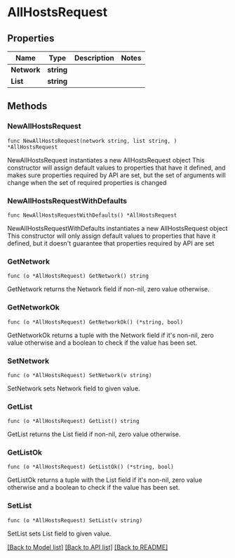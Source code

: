 # AllHostsRequest

## Properties

Name | Type | Description | Notes
------------ | ------------- | ------------- | -------------
**Network** | **string** |  | 
**List** | **string** |  | 

## Methods

### NewAllHostsRequest

`func NewAllHostsRequest(network string, list string, ) *AllHostsRequest`

NewAllHostsRequest instantiates a new AllHostsRequest object
This constructor will assign default values to properties that have it defined,
and makes sure properties required by API are set, but the set of arguments
will change when the set of required properties is changed

### NewAllHostsRequestWithDefaults

`func NewAllHostsRequestWithDefaults() *AllHostsRequest`

NewAllHostsRequestWithDefaults instantiates a new AllHostsRequest object
This constructor will only assign default values to properties that have it defined,
but it doesn't guarantee that properties required by API are set

### GetNetwork

`func (o *AllHostsRequest) GetNetwork() string`

GetNetwork returns the Network field if non-nil, zero value otherwise.

### GetNetworkOk

`func (o *AllHostsRequest) GetNetworkOk() (*string, bool)`

GetNetworkOk returns a tuple with the Network field if it's non-nil, zero value otherwise
and a boolean to check if the value has been set.

### SetNetwork

`func (o *AllHostsRequest) SetNetwork(v string)`

SetNetwork sets Network field to given value.


### GetList

`func (o *AllHostsRequest) GetList() string`

GetList returns the List field if non-nil, zero value otherwise.

### GetListOk

`func (o *AllHostsRequest) GetListOk() (*string, bool)`

GetListOk returns a tuple with the List field if it's non-nil, zero value otherwise
and a boolean to check if the value has been set.

### SetList

`func (o *AllHostsRequest) SetList(v string)`

SetList sets List field to given value.



[[Back to Model list]](../README.md#documentation-for-models) [[Back to API list]](../README.md#documentation-for-api-endpoints) [[Back to README]](../README.md)


